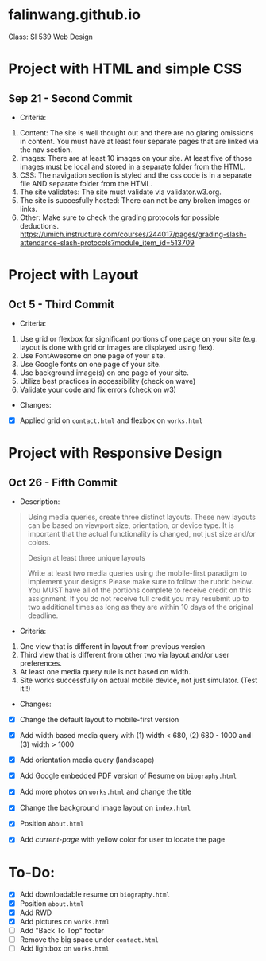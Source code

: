 # falinwang.github.io
Class: SI 539 Web Design

# Project with HTML and simple CSS
## Sep 21 - Second Commit
- Criteria:
1. Content: The site is well thought out and there are no glaring omissions in content. You must have at least four separate pages that are linked via the nav section.
2. Images: There are at least 10 images on your site. At least five of those images must be local and stored in a separate folder from the HTML.
3. CSS: The navigation section is styled and the css code is in a separate file AND separate folder from the HTML.
4. The site validates: The site must validate via validator.w3.org.
5. The site is succesfully hosted: There can not be any broken images or links.
6. Other: Make sure to check the grading protocols for possible deductions. https://umich.instructure.com/courses/244017/pages/grading-slash-attendance-slash-protocols?module_item_id=513709

# Project with Layout
## Oct 5 - Third Commit
- Criteria:
1. Use grid or flexbox for significant portions of one page on your site (e.g. layout is done with grid or images are displayed using flex).
2. Use FontAwesome on one page of your site.
3. Use Google fonts on one page of your site.
4. Use background image(s) on one page of your site.
5. Utilize best practices in accessibility (check on wave)
6. Validate your code and fix errors (check on w3)

- Changes:
- [x] Applied grid on `contact.html` and flexbox on `works.html`


# Project with Responsive Design
## Oct 26 - Fifth Commit
- Description:
> Using media queries, create three distinct layouts.  These new layouts can be based on viewport size, orientation, or device type.  It is important that the actual functionality is changed, not just size and/or colors.
> 
> Design at least three unique layouts
> 
> Write at least two media queries using the mobile-first paradigm to implement your designs
> Please make sure to follow the rubric below. You MUST have all of the portions complete to receive credit on this assignment. If you do not receive full credit you may resubmit up to two additional times as long as they are within 10 days of the original deadline.

- Criteria:

1. One view that is different in layout from previous version
2. Third view that is different from other two via layout and/or user preferences.
3. At least one media query rule is not based on width.
4. Site works successfully on actual mobile device, not just simulator. (Test it!!)


- Changes:
- [x] Change the default layout to mobile-first version
- [x] Add width based media query with (1) width < 680, (2) 680 - 1000 and (3) width > 1000
- [x] Add orientation media query (landscape)
- [x] Add Google embedded PDF version of Resume on `biography.html`
- [x] Add more photos on `works.html` and change the title
- [x] Change the background image layout on `index.html`
- [x] Position `About.html`
- [x] Add *current-page* with yellow color for user to locate the page


# To-Do:

- [x] Add downloadable resume on `biography.html`
- [x] Position `about.html`
- [x] Add RWD 
- [x] Add pictures on `works.html`
- [ ] Add "Back To Top" footer
- [ ] Remove the big space under `contact.html`
- [ ] Add lightbox on `works.html`

